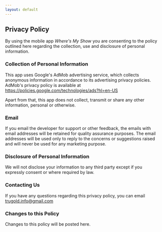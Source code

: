 ```yaml
---
layout: default
---
```

## Privacy Policy ##

By using the mobile app *Where's My Show* you are consenting to the policy outlined here regarding the collection, use and disclosure of personal information.

### Collection of Personal Information ###

This app uses Google's AdMob advertising service, which collects anonymous information in accordance to its advertising privacy policies. AdMob's privacy policy is available at <https://policies.google.com/technologies/ads?hl=en-US>

Apart from that, this app does not collect, transmit or share any other information, personal or otherwise.

### Email ###

If you email the developer for support or other feedback, the emails with email addresses will be retained for quality assurance purposes. The email addresses will be used only to reply to the concerns or suggestions raised and will never be used for any marketing purpose.

### Disclosure of Personal Information ###

We will not disclose your information to any third party except if you expressly consent or where required by law.

### Contacting Us ###

If you have any questions regarding this privacy policy, you can email [trugold.info@gmail.com](mailto:trugold.info@gmail.com)

### Changes to this Policy ###

Changes to this policy will be posted here.
